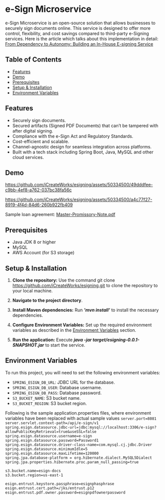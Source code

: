 # e-Sign Microservice

e-Sign Microservice is an open-source solution that allows businesses to securely sign documents online. This service is designed to offer more control, flexibility, and cost savings compared to third-party e-Signing services. Here is the article which talks about this implementation in detail: [From Dependency to Autonomy: Building an In-House E-signing Service](https://www.infoq.com/articles/electronic-signing-service-cloud/)

## Table of Contents

- [Features](#features)
- [Demo](#demo)
- [Prerequisites](#prerequisites)
- [Setup & Installation](#setup--installation)
- [Environment Variables](#environment-variables)


## Features

- Securely sign documents.
- Secured artifacts (Signed PDF Documents) that can’t be tampered with after digital signing.
- Compliance with the e-Sign Act and Regulatory Standards.
- Cost-efficient and scalable.
- Channel-agnostic design for seamless integration across platforms.
- Built with a tech stack including Spring Boot, Java, MySQL and other cloud services. 

## Demo
https://github.com/iCreateWorks/esigning/assets/50334500/49dddfee-c9bb-4ef8-a762-037bc38fa56c

https://github.com/iCreateWorks/esigning/assets/50334500/a4c77f27-8919-4f4d-84d6-260b922fb409

Sample loan agreement: [Master-Promissory-Note.pdf](https://github.com/iCreateWorks/esigning/files/14389744/Loan-Agreement.pdf)

## Prerequisites

- Java JDK 8 or higher
- MySQL
- AWS Account (for S3 storage)

## Setup & Installation

1. **Clone the repository:** Use the command git clone https://github.com/iCreateWorks/esigning.git to clone the repository to your local machine.

2. **Navigate to the project directory**.
 
3. **Install Maven dependencies:** Run _**'mvn install'**_ to install the necessary dependencies.
   
4. **Configure Environment Variables:** Set up the required environment variables as described in the [Environment Variables](#environment-variables) section. 

5. **Run the application:** Execute **_java -jar target/esigning-0.0.1-SNAPSHOT.jar_** to start the service.
   
## Environment Variables

To run this project, you will need to set the following environment variables:

- `SPRING_ESIGN_DB_URL`: JDBC URL for the database.
- `SPRING_ESIGN_DB_USER`: Database username.
- `SPRING_ESIGN_DB_PASS`: Database password.
- `S3_BUCKET_NAME`: S3 bucket name.
- `S3_BUCKET_REGION`: S3 bucket region.

Following is the sample application.properties files, where environment variables have been replaced with actual sample values
`server.port=8081` 
`server.servlet.context-path=/api/e-sign/v1`<br/> 
`spring.esign.datasource.jdbc-url=jdbc:mysql://localhost:3306/e-sign?allowPublicKeyRetrieval=true&useSSL=false`<br/> 
`spring.esign.datasource.username=e-sign`<br/> 
`spring.esign.datasource.password=Password1`<br/>
`spring.esign.datasource.driver-class-name=com.mysql.cj.jdbc.Driver`<br/> 
`spring.esign.datasource.minimumIdle=5`<br/>
`spring.esign.datasource.maxLifetime=120000`<br/>
`spring.jpa.database-platform = org.hibernate.dialect.MySQL5Dialect`<br/>
`spring.jpa.properties.hibernate.proc.param_null_passing=true`<br/>

`s3.bucket.name=esign-docs`<br/>
`s3.bucket.region=us-east-1`<br/>

`esign.entrust.keystore.passphrase=esignphasphrase`<br/>
`esign.entrust.cert.path=/jks/entrust.p12`<br/>
`esign.entrust.pdf.owner.password=esignpdfownerpassword`<br/>

